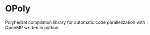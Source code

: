 # OPoly
Polyhedral compilation library for automatic code parallelization with OpenMP written in python
